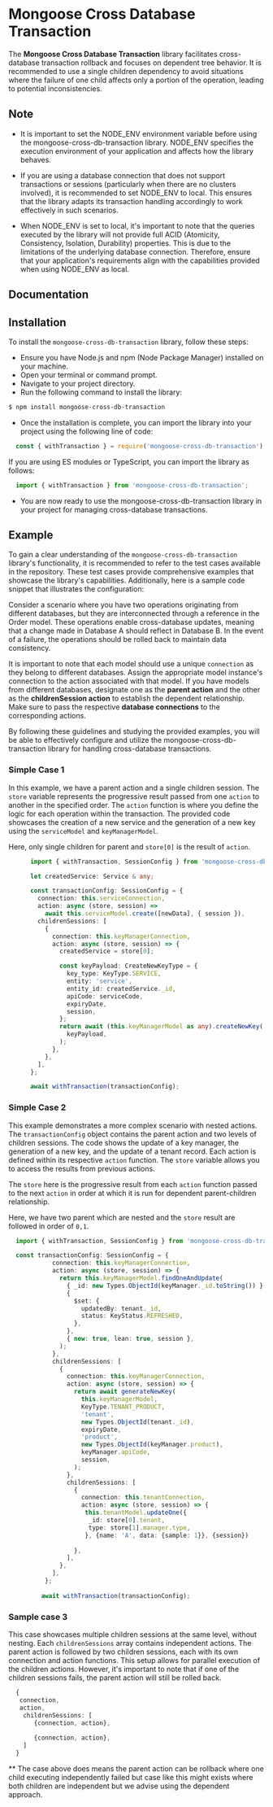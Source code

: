 # Mongoose Cross Database Transaction

The **Mongoose Cross Database Transaction** library facilitates cross-database transaction rollback and focuses on dependent tree behavior. It is recommended to use a single children dependency to avoid situations where the failure of one child affects only a portion of the operation, leading to potential inconsistencies.

## Note
- It is important to set the NODE_ENV environment variable before using the mongoose-cross-db-transaction library. NODE_ENV specifies the execution environment of your application and affects how the library behaves.

- If you are using a database connection that does not support transactions or sessions (particularly when there are no clusters involved), it is recommended to set NODE_ENV to local. This ensures that the library adapts its transaction handling accordingly to work effectively in such scenarios.

- When NODE_ENV is set to local, it's important to note that the queries executed by the library will not provide full ACID (Atomicity, Consistency, Isolation, Durability) properties. This is due to the limitations of the underlying database connection. Therefore, ensure that your application's requirements align with the capabilities provided when using NODE_ENV as local.

## Documentation

## Installation
To install the `mongoose-cross-db-transaction` library, follow these steps:

- Ensure you have Node.js and npm (Node Package Manager) installed on your machine.
- Open your terminal or command prompt.
- Navigate to your project directory.
- Run the following command to install the library:
```sh
$ npm install mongoose-cross-db-transaction
```
- Once the installation is complete, you can import the library into your project using the following line of code:
```ts
  const { withTransaction } = require('mongoose-cross-db-transaction');
```
If you are using ES modules or TypeScript, you can import the library as follows:
```ts
  import { withTransaction } from 'mongoose-cross-db-transaction';
```
- You are now ready to use the mongoose-cross-db-transaction library in your project for managing cross-database transactions.
## Example

To gain a clear understanding of the `mongoose-cross-db-transaction` library's functionality, it is recommended to refer to the test cases available in the repository. These test cases provide comprehensive examples that showcase the library's capabilities. Additionally, here is a sample code snippet that illustrates the configuration:

Consider a scenario where you have two operations originating from different databases, but they are interconnected through a reference in the Order model. These operations enable cross-database updates, meaning that a change made in Database A should reflect in Database B. In the event of a failure, the operations should be rolled back to maintain data consistency.

It is important to note that each model should use a unique `connection` as they belong to different databases. Assign the appropriate model instance's connection to the action associated with that model. If you have models from different databases, designate one as the **parent action** and the other as the **childrenSession action** to establish the dependent relationship. Make sure to pass the respective **database connections** to the corresponding actions.

By following these guidelines and studying the provided examples, you will be able to effectively configure and utilize the mongoose-cross-db-transaction library for handling cross-database transactions.

### Simple Case 1

In this example, we have a parent action and a single children session. The `store` variable represents the progressive result passed from one `action` to another in the specified order. The `action` function is where you define the logic for each operation within the transaction. The provided code showcases the creation of a new service and the generation of a new key using the `serviceModel` and `keyManagerModel`.

Here, only single children for parent and `store[0]` is the result of `action`.

```ts
      import { withTransaction, SessionConfig } from 'mongoose-cross-db-transaction';

      let createdService: Service & any;

      const transactionConfig: SessionConfig = {
        connection: this.serviceConnection,
        action: async (store, session) =>
          await this.serviceModel.create([newData], { session }),
        childrenSessions: [
          {
            connection: this.keyManagerConnection,
            action: async (store, session) => {
              createdService = store[0];

              const keyPayload: CreateNewKeyType = {
                key_type: KeyType.SERVICE,
                entity: 'service',
                entity_id: createdService._id,
                apiCode: serviceCode,
                expiryDate,
                session,
              };
              return await (this.keyManagerModel as any).createNewKey(
                keyPayload,
              );
            },
          },
        ],
      };

      await withTransaction(transactionConfig);
```


### Simple Case 2
This example demonstrates a more complex scenario with nested actions. The `transactionConfig` object contains the parent action and two levels of children sessions. The code shows the update of a key manager, the generation of a new key, and the update of a tenant record. Each action is defined within its respective `action` function. The `store` variable allows you to access the results from previous actions.

The `store` here is the progressive result from each `action` function passed to the next `action` in order at which it is run for dependent parent-children relationship.

Here,  we have two parent which are nested and the `store` result are followed in order of `0,1`.

```ts
  import { withTransaction, SessionConfig } from 'mongoose-cross-db-transaction';

  const transactionConfig: SessionConfig = {
            connection: this.keyManagerConnection,
            action: async (store, session) => {
              return this.keyManagerModel.findOneAndUpdate(
                { _id: new Types.ObjectId(keyManager._id.toString()) },
                {
                  $set: {
                    updatedBy: tenant._id,
                    status: KeyStatus.REFRESHED,
                  },
                },
                { new: true, lean: true, session },
              );
            },
            childrenSessions: [
              {
                connection: this.keyManagerConnection,
                action: async (store, session) => {
                  return await generateNewKey(
                    this.keyManagerModel,
                    KeyType.TENANT_PRODUCT,
                    'tenant',
                    new Types.ObjectId(tenant._id),
                    expiryDate,
                    'product',
                    new Types.ObjectId(keyManager.product),
                    keyManager.apiCode,
                    session,
                  );
                },
                childrenSessions: [
                  {
                    connection: this.tenantConnection,
                    action: async (store, session) => {
                     this.tenantModel.updateOne({
                      _id: store[0].tenant,
                      type: store[1].manager.type,
                     }, {name: 'A', data: {sample: 1}}, {session})
                     
                  },
                ],
              },
            ],
          };
         
         await withTransaction(transactionConfig);

```

### Sample case 3
This case showcases multiple children sessions at the same level, without nesting. Each `childrenSessions` array contains independent actions. The parent action is followed by two children sessions, each with its own connection and action functions. This setup allows for parallel execution of the children actions. However, it's important to note that if one of the children sessions fails, the parent action will still be rolled back.

```ts
  {
   connection,
   action,
    childrenSessions: [
       {connection, action},
      
       {connection, action},
    ]
  }
```

** The case above does means the parent action can be rollback where one child executing independently failed but case like this might exists where both children are independent but we advise using the dependent approach.
